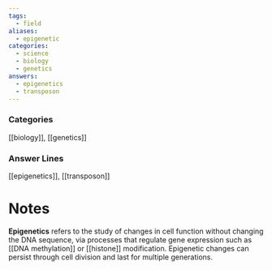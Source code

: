 ```yaml
---
tags:
  - field
aliases:
  - epigenetic
categories:
  - science
  - biology
  - genetics
answers:
  - epigenetics
  - transposon
---
```

### Categories
[[biology]], [[genetics]]
### Answer Lines
[[epigenetics]], [[transposon]]
# Notes
**Epigenetics** refers to the study of changes in cell function without changing the DNA sequence, via processes that regulate gene expression such as [[DNA methylation]] or [[histone]] modification. Epigenetic changes can persist through cell division and last for multiple generations.
